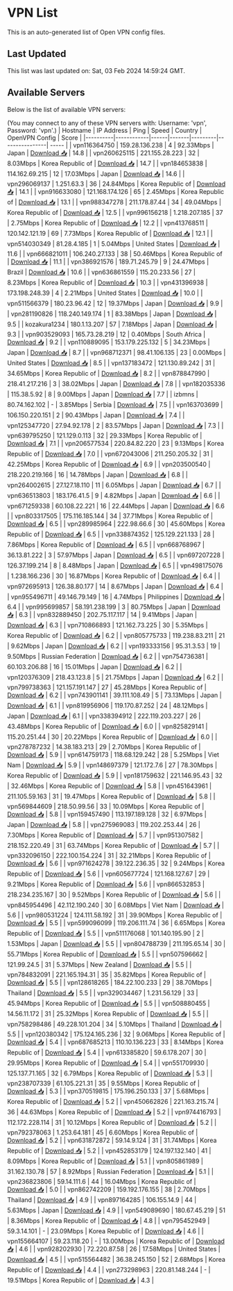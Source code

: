 # VPN List

This is an auto-generated list of Open VPN config files.

## Last Updated

This list was last updated on: Sat, 03 Feb 2024 14:59:24 GMT.

## Available Servers

Below is the list of available VPN servers:

(You may connect to any of these VPN servers with: Username: 'vpn', Password: 'vpn'.)
| Hostname | IP Address | Ping | Speed | Country | OpenVPN Config | Score |
|----------|------------|------|-------|---------|----------------| ----- |
| vpn116364750 | 159.28.136.238 | 4 | 92.33Mbps | Japan | [Download 📥](./configs/server_0_JP.ovpn) | 14.8 |
| vpn260625115 | 221.155.28.223 | 32 | 8.03Mbps | Korea Republic of | [Download 📥](./configs/server_1_KR.ovpn) | 14.7 |
| vpn184653838 | 114.162.69.215 | 12 | 17.03Mbps | Japan | [Download 📥](./configs/server_2_JP.ovpn) | 14.6 |
| vpn296069137 | 1.251.63.3 | 36 | 24.84Mbps | Korea Republic of | [Download 📥](./configs/server_3_KR.ovpn) | 14.1 |
| vpn916633080 | 121.168.174.126 | 65 | 2.45Mbps | Korea Republic of | [Download 📥](./configs/server_4_KR.ovpn) | 13.1 |
| vpn988347278 | 211.178.87.44 | 34 | 49.04Mbps | Korea Republic of | [Download 📥](./configs/server_5_KR.ovpn) | 12.5 |
| vpn996156218 | 1.218.207.185 | 37 | 2.75Mbps | Korea Republic of | [Download 📥](./configs/server_6_KR.ovpn) | 12.2 |
| vpn413768511 | 120.142.121.19 | 69 | 7.73Mbps | Korea Republic of | [Download 📥](./configs/server_7_KR.ovpn) | 12.1 |
| vpn514030349 | 81.28.4.185 | 1 | 5.04Mbps | United States | [Download 📥](./configs/server_8_US.ovpn) | 11.6 |
| vpn666821011 | 106.240.27.133 | 38 | 50.46Mbps | Korea Republic of | [Download 📥](./configs/server_9_KR.ovpn) | 11.1 |
| vpn386921576 | 189.71.245.79 | 9 | 24.47Mbps | Brazil | [Download 📥](./configs/server_10_BR.ovpn) | 10.6 |
| vpn636861559 | 115.20.233.56 | 27 | 8.23Mbps | Korea Republic of | [Download 📥](./configs/server_11_KR.ovpn) | 10.3 |
| vpn431396938 | 173.198.248.39 | 4 | 2.21Mbps | United States | [Download 📥](./configs/server_12_US.ovpn) | 10.0 |
| vpn511566379 | 180.23.96.42 | 12 | 19.37Mbps | Japan | [Download 📥](./configs/server_13_JP.ovpn) | 9.9 |
| vpn281190826 | 118.240.149.174 | 1 | 83.38Mbps | Japan | [Download 📥](./configs/server_14_JP.ovpn) | 9.5 |
| kozakura1234 | 180.1.13.207 | 57 | 7.18Mbps | Japan | [Download 📥](./configs/server_15_JP.ovpn) | 9.3 |
| vpn903529093 | 165.73.28.219 | 12 | 0.40Mbps | South Africa | [Download 📥](./configs/server_16_ZA.ovpn) | 9.2 |
| vpn110889095 | 153.179.225.132 | 5 | 34.23Mbps | Japan | [Download 📥](./configs/server_17_JP.ovpn) | 8.7 |
| vpn968712371 | 98.41.106.135 | 23 | 0.00Mbps | United States | [Download 📥](./configs/server_18_US.ovpn) | 8.5 |
| vpn137183472 | 121.130.89.242 | 31 | 34.65Mbps | Korea Republic of | [Download 📥](./configs/server_19_KR.ovpn) | 8.2 |
| vpn878847990 | 218.41.217.216 | 3 | 38.02Mbps | Japan | [Download 📥](./configs/server_20_JP.ovpn) | 7.8 |
| vpn182035336 | 115.38.5.92 | 8 | 9.00Mbps | Japan | [Download 📥](./configs/server_21_JP.ovpn) | 7.7 |
| izbmns | 80.74.162.102 | - | 3.85Mbps | Serbia | [Download 📥](./configs/server_22_RS.ovpn) | 7.5 |
| vpn163703699 | 106.150.220.151 | 2 | 90.43Mbps | Japan | [Download 📥](./configs/server_23_JP.ovpn) | 7.4 |
| vpn125347720 | 27.94.92.178 | 2 | 83.57Mbps | Japan | [Download 📥](./configs/server_24_JP.ovpn) | 7.3 |
| vpn639795250 | 121.129.0.113 | 32 | 29.33Mbps | Korea Republic of | [Download 📥](./configs/server_25_KR.ovpn) | 7.1 |
| vpn206577534 | 220.84.82.220 | 23 | 9.13Mbps | Korea Republic of | [Download 📥](./configs/server_26_KR.ovpn) | 7.0 |
| vpn672043006 | 211.250.205.32 | 31 | 42.25Mbps | Korea Republic of | [Download 📥](./configs/server_27_KR.ovpn) | 6.9 |
| vpn203500540 | 218.220.219.166 | 16 | 14.78Mbps | Japan | [Download 📥](./configs/server_28_JP.ovpn) | 6.8 |
| vpn264002615 | 27.127.18.110 | 11 | 6.05Mbps | Japan | [Download 📥](./configs/server_29_JP.ovpn) | 6.7 |
| vpn636513803 | 183.176.41.5 | 9 | 4.82Mbps | Japan | [Download 📥](./configs/server_30_JP.ovpn) | 6.6 |
| vpn671259338 | 60.108.22.221 | 16 | 22.44Mbps | Japan | [Download 📥](./configs/server_31_JP.ovpn) | 6.6 |
| vpn803317505 | 175.116.185.144 | 34 | 37.71Mbps | Korea Republic of | [Download 📥](./configs/server_32_KR.ovpn) | 6.5 |
| vpn289985964 | 222.98.66.6 | 30 | 45.60Mbps | Korea Republic of | [Download 📥](./configs/server_33_KR.ovpn) | 6.5 |
| vpn338874352 | 125.129.221.133 | 28 | 7.86Mbps | Korea Republic of | [Download 📥](./configs/server_34_KR.ovpn) | 6.5 |
| vpn668768967 | 36.13.81.222 | 3 | 57.97Mbps | Japan | [Download 📥](./configs/server_35_JP.ovpn) | 6.5 |
| vpn697207228 | 126.37.199.214 | 8 | 8.48Mbps | Japan | [Download 📥](./configs/server_36_JP.ovpn) | 6.5 |
| vpn498175076 | 1.238.166.236 | 30 | 16.87Mbps | Korea Republic of | [Download 📥](./configs/server_37_KR.ovpn) | 6.4 |
| vpn972695913 | 126.38.80.177 | 14 | 8.67Mbps | Japan | [Download 📥](./configs/server_38_JP.ovpn) | 6.4 |
| vpn955496711 | 49.146.79.149 | 16 | 4.74Mbps | Philippines | [Download 📥](./configs/server_39_PH.ovpn) | 6.4 |
| vpn995699857 | 58.191.238.199 | 3 | 80.75Mbps | Japan | [Download 📥](./configs/server_40_JP.ovpn) | 6.3 |
| vpn832889450 | 202.75.117.117 | 14 | 9.41Mbps | Japan | [Download 📥](./configs/server_41_JP.ovpn) | 6.3 |
| vpn710866893 | 121.162.73.225 | 30 | 5.35Mbps | Korea Republic of | [Download 📥](./configs/server_42_KR.ovpn) | 6.2 |
| vpn805775733 | 119.238.83.211 | 21 | 9.62Mbps | Japan | [Download 📥](./configs/server_43_JP.ovpn) | 6.2 |
| vpn193333156 | 95.31.3.53 | 19 | 9.50Mbps | Russian Federation | [Download 📥](./configs/server_44_RU.ovpn) | 6.2 |
| vpn754736381 | 60.103.206.88 | 16 | 15.01Mbps | Japan | [Download 📥](./configs/server_45_JP.ovpn) | 6.2 |
| vpn120376309 | 218.43.123.8 | 5 | 21.75Mbps | Japan | [Download 📥](./configs/server_46_JP.ovpn) | 6.2 |
| vpn799738363 | 121.157.191.147 | 27 | 45.28Mbps | Korea Republic of | [Download 📥](./configs/server_47_KR.ovpn) | 6.2 |
| vpn743901141 | 39.111.108.49 | 5 | 73.13Mbps | Japan | [Download 📥](./configs/server_48_JP.ovpn) | 6.1 |
| vpn819956906 | 119.170.87.252 | 24 | 48.12Mbps | Japan | [Download 📥](./configs/server_49_JP.ovpn) | 6.1 |
| vpn338394912 | 222.119.203.227 | 26 | 43.48Mbps | Korea Republic of | [Download 📥](./configs/server_50_KR.ovpn) | 6.0 |
| vpn825829141 | 115.20.251.44 | 30 | 20.22Mbps | Korea Republic of | [Download 📥](./configs/server_51_KR.ovpn) | 6.0 |
| vpn278787232 | 14.38.183.213 | 29 | 2.70Mbps | Korea Republic of | [Download 📥](./configs/server_52_KR.ovpn) | 5.9 |
| vpn614759173 | 118.68.129.242 | 28 | 5.25Mbps | Viet Nam | [Download 📥](./configs/server_53_VN.ovpn) | 5.9 |
| vpn148697379 | 121.172.7.6 | 27 | 78.30Mbps | Korea Republic of | [Download 📥](./configs/server_54_KR.ovpn) | 5.9 |
| vpn181759632 | 221.146.95.43 | 32 | 32.46Mbps | Korea Republic of | [Download 📥](./configs/server_55_KR.ovpn) | 5.8 |
| vpn451643961 | 211.105.59.163 | 31 | 19.47Mbps | Korea Republic of | [Download 📥](./configs/server_56_KR.ovpn) | 5.8 |
| vpn569844609 | 218.50.99.56 | 33 | 10.09Mbps | Korea Republic of | [Download 📥](./configs/server_57_KR.ovpn) | 5.8 |
| vpn159457490 | 113.197.189.128 | 32 | 6.97Mbps | Japan | [Download 📥](./configs/server_58_JP.ovpn) | 5.8 |
| vpn275969083 | 119.202.253.44 | 26 | 7.30Mbps | Korea Republic of | [Download 📥](./configs/server_59_KR.ovpn) | 5.7 |
| vpn951307582 | 218.152.220.49 | 31 | 63.74Mbps | Korea Republic of | [Download 📥](./configs/server_60_KR.ovpn) | 5.7 |
| vpn332096150 | 222.100.154.224 | 31 | 32.21Mbps | Korea Republic of | [Download 📥](./configs/server_61_KR.ovpn) | 5.6 |
| vpn971624278 | 39.122.236.35 | 32 | 9.24Mbps | Korea Republic of | [Download 📥](./configs/server_62_KR.ovpn) | 5.6 |
| vpn605677724 | 121.168.127.67 | 29 | 9.21Mbps | Korea Republic of | [Download 📥](./configs/server_63_KR.ovpn) | 5.6 |
| vpn866532853 | 218.234.235.167 | 30 | 9.52Mbps | Korea Republic of | [Download 📥](./configs/server_64_KR.ovpn) | 5.6 |
| vpn845954496 | 42.112.190.240 | 30 | 6.08Mbps | Viet Nam | [Download 📥](./configs/server_65_VN.ovpn) | 5.6 |
| vpn980531224 | 124.111.58.192 | 31 | 39.90Mbps | Korea Republic of | [Download 📥](./configs/server_66_KR.ovpn) | 5.5 |
| vpn599096099 | 119.206.111.74 | 36 | 6.65Mbps | Korea Republic of | [Download 📥](./configs/server_67_KR.ovpn) | 5.5 |
| vpn511176068 | 101.140.195.90 | 2 | 1.53Mbps | Japan | [Download 📥](./configs/server_68_JP.ovpn) | 5.5 |
| vpn804788739 | 211.195.65.14 | 30 | 55.71Mbps | Korea Republic of | [Download 📥](./configs/server_69_KR.ovpn) | 5.5 |
| vpn507596662 | 121.99.24.5 | 31 | 5.37Mbps | New Zealand | [Download 📥](./configs/server_70_NZ.ovpn) | 5.5 |
| vpn784832091 | 221.165.194.31 | 35 | 35.82Mbps | Korea Republic of | [Download 📥](./configs/server_71_KR.ovpn) | 5.5 |
| vpn128618265 | 184.22.100.233 | 29 | 38.70Mbps | Thailand | [Download 📥](./configs/server_72_TH.ovpn) | 5.5 |
| vpn329034467 | 1.231.56.129 | 33 | 45.94Mbps | Korea Republic of | [Download 📥](./configs/server_73_KR.ovpn) | 5.5 |
| vpn508880455 | 14.56.11.172 | 31 | 25.32Mbps | Korea Republic of | [Download 📥](./configs/server_74_KR.ovpn) | 5.5 |
| vpn758298486 | 49.228.101.204 | 34 | 5.10Mbps | Thailand | [Download 📥](./configs/server_75_TH.ovpn) | 5.5 |
| vpn120380342 | 175.124.165.236 | 32 | 9.06Mbps | Korea Republic of | [Download 📥](./configs/server_76_KR.ovpn) | 5.4 |
| vpn687685213 | 110.10.136.223 | 33 | 8.14Mbps | Korea Republic of | [Download 📥](./configs/server_77_KR.ovpn) | 5.4 |
| vpn613385820 | 59.6.178.207 | 30 | 29.95Mbps | Korea Republic of | [Download 📥](./configs/server_78_KR.ovpn) | 5.4 |
| vpn551709930 | 125.137.71.165 | 32 | 6.79Mbps | Korea Republic of | [Download 📥](./configs/server_79_KR.ovpn) | 5.3 |
| vpn238707339 | 61.105.221.31 | 35 | 9.55Mbps | Korea Republic of | [Download 📥](./configs/server_80_KR.ovpn) | 5.3 |
| vpn370519815 | 175.196.250.133 | 37 | 5.68Mbps | Korea Republic of | [Download 📥](./configs/server_81_KR.ovpn) | 5.2 |
| vpn450662826 | 221.163.215.74 | 36 | 44.63Mbps | Korea Republic of | [Download 📥](./configs/server_82_KR.ovpn) | 5.2 |
| vpn974416793 | 112.172.228.114 | 31 | 10.12Mbps | Korea Republic of | [Download 📥](./configs/server_83_KR.ovpn) | 5.2 |
| vpn792378063 | 1.253.64.181 | 45 | 6.60Mbps | Korea Republic of | [Download 📥](./configs/server_84_KR.ovpn) | 5.2 |
| vpn631872872 | 59.14.9.124 | 31 | 31.74Mbps | Korea Republic of | [Download 📥](./configs/server_85_KR.ovpn) | 5.2 |
| vpn452853179 | 124.197.132.140 | 41 | 8.09Mbps | Korea Republic of | [Download 📥](./configs/server_86_KR.ovpn) | 5.1 |
| vpn805861989 | 31.162.130.78 | 57 | 8.92Mbps | Russian Federation | [Download 📥](./configs/server_87_RU.ovpn) | 5.1 |
| vpn236823806 | 59.14.111.6 | 44 | 16.04Mbps | Korea Republic of | [Download 📥](./configs/server_88_KR.ovpn) | 5.0 |
| vpn862742209 | 159.192.176.155 | 38 | 2.70Mbps | Thailand | [Download 📥](./configs/server_89_TH.ovpn) | 4.9 |
| vpn897164285 | 106.155.14.9 | 44 | 5.63Mbps | Japan | [Download 📥](./configs/server_90_JP.ovpn) | 4.9 |
| vpn549089690 | 180.67.45.219 | 51 | 8.36Mbps | Korea Republic of | [Download 📥](./configs/server_91_KR.ovpn) | 4.8 |
| vpn795452949 | 59.3.14.101 | - | 23.09Mbps | Korea Republic of | [Download 📥](./configs/server_92_KR.ovpn) | 4.6 |
| vpn155664107 | 59.23.118.20 | - | 13.00Mbps | Korea Republic of | [Download 📥](./configs/server_93_KR.ovpn) | 4.6 |
| vpn928202930 | 72.220.87.58 | 26 | 17.58Mbps | United States | [Download 📥](./configs/server_94_US.ovpn) | 4.5 |
| vpn515564482 | 36.38.245.150 | 52 | 2.68Mbps | Korea Republic of | [Download 📥](./configs/server_95_KR.ovpn) | 4.4 |
| vpn273298963 | 220.81.148.244 | - | 19.51Mbps | Korea Republic of | [Download 📥](./configs/server_96_KR.ovpn) | 4.3 |
